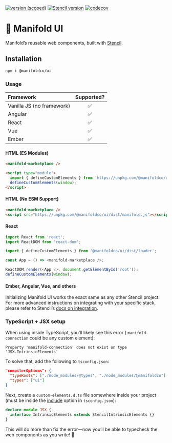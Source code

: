[![version (scoped)](https://img.shields.io/npm/v/@manifoldco/ui.svg)](https://www.npmjs.com/package/@manifoldco/ui)
[![Stencil version](https://img.shields.io/badge/Stencil-v0.18.0-blueviolet.svg)](https://stenciljs.com)
[![codecov](https://img.shields.io/badge/codecov.io-1000%25-brightgreen.svg)](https://codecov.io/gh/manifoldco/ui)

# 🍱 Manifold UI

Manifold’s reusable web components, built with [Stencil][stencil].

## Installation

```bash
npm i @manifoldco/ui
```

### Usage

| Framework                 | Supported? |
| :------------------------ | :--------: |
| Vanilla JS (no framework) |     ✅     |
| Angular                   |     ✅     |
| React                     |     ✅     |
| Vue                       |     ✅     |
| Ember                     |     ✅     |

#### HTML (ES Modules)

```html
<manifold-marketplace />

<script type="module">
  import { defineCustomElements } from 'https://unpkg.com/@manifoldco/ui/dist/esm/es2017/manifold.define.js';
  defineCustomElements(window);
</script>
```

#### HTML (No ESM Support)

```html
<manifold-marketplace />
<script src="https://unpkg.com/@manifoldco/ui/dist/manifold.js"></script>
```

#### React

```ts
import React from 'react';
import ReactDOM from 'react-dom';

import { defineCustomElements } from '@manifoldco/ui/dist/loader';

const App = () => <manifold-marketplace />;

ReactDOM.render(<App />, document.getElementById('root'));
defineCustomElements(window);
```

#### Ember, Angular, Vue, and others

Initializing Manifold UI works the exact same as any other Stencil project. For more
advanced instructions on integrating with your specific stack, please refer
to Stencil’s [docs on integration][stencil-framework].

### TypeScript + JSX setup

When using inside TypeScript, you’ll likely see this error (
`manifold-connection` could be any custom element):

```
Property 'manifold-connection' does not exist on type 'JSX.IntrinsicElements'
```

To solve that, add the following to `tsconfig.json`:

```json
"compilerOptions": {
  "typeRoots": ["./node_modules/@types", "./node_modules/@manifoldco"],
  "types": ["ui"]
}
```

Next, create a `custom-elements.d.ts` file somewhere inside your project
(must be inside the [include][ts-include] option in `tsconfig.json`):

```ts
declare module JSX {
  interface IntrinsicElements extends StencilIntrinsicElements {}
}
```

This will do more than fix the error—now you’ll be able to typecheck the web
components as you write! 🎉

[stencil]: https://stenciljs.com/
[stencil-framework]: https://stenciljs.com/docs/overview
[ts-include]: https://www.typescriptlang.org/docs/handbook/tsconfig-json.html
